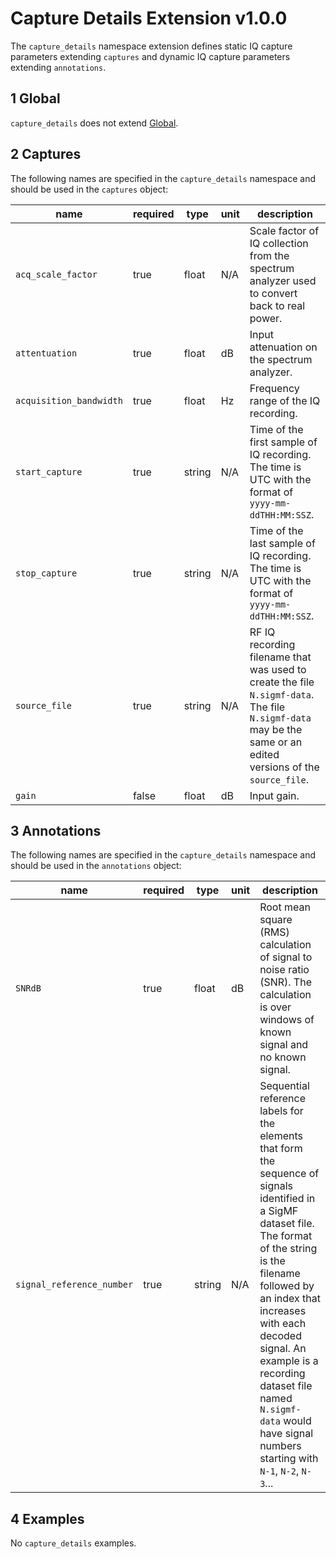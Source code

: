 # Capture Details Extension v1.0.0

The `capture_details` namespace extension defines static IQ capture parameters
extending `captures` and dynamic IQ capture parameters extending `annotations`.

## 1 Global

`capture_details` does not extend [Global](https://github.com/gnuradio/SigMF/blob/master/sigmf-spec.md#global-object).

## 2 Captures

The following names are specified in the `capture_details` namespace and should
be used in the `captures` object:

|name|required|type|unit|description|
|----|--------------|-------|-------|-----------|
|`acq_scale_factor`|true|float|N/A|Scale factor of IQ collection from the spectrum analyzer used to convert back to real power.|
|`attentuation`|true|float|dB|Input attenuation on the spectrum analyzer.|
|`acquisition_bandwidth`|true|float|Hz|Frequency range of the IQ recording.|
|`start_capture`|true|string|N/A|Time of the first sample of IQ recording. The time is UTC with the format of `yyyy-mm-ddTHH:MM:SSZ`.|
|`stop_capture`|true|string|N/A|Time of the last sample of IQ recording. The time is UTC with the format of `yyyy-mm-ddTHH:MM:SSZ`.|
|`source_file`|true|string|N/A|RF IQ recording filename that was used to create the file `N.sigmf-data`.  The file `N.sigmf-data` may be the same or an edited versions of the `source_file`.|
|`gain`|false|float|dB|Input gain.|

## 3 Annotations

The following names are specified in the `capture_details` namespace and should be used in the `annotations` object:

|name|required|type|unit|description|
|----|--------------|-------|-------|-----------|
|`SNRdB`|true|float|dB|Root mean square (RMS) calculation of signal to noise ratio (SNR). The calculation is over windows of known signal and no known signal.|
|`signal_reference_number`|true|string|N/A|Sequential reference labels for the elements that form the sequence of signals identified in a SigMF dataset file. The format of the string is the filename followed by an index that increases with each decoded signal.  An example is a recording dataset file named `N.sigmf-data` would have signal numbers starting with `N-1`, `N-2`, `N-3`...|

## 4 Examples

No `capture_details` examples.
